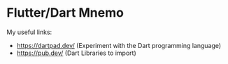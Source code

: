 # Flutter/Dart Mnemo


My useful links:

- https://dartpad.dev/ (Experiment with the Dart programming language)   
- https://pub.dev/ (Dart Libraries to import)


